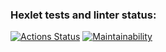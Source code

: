 ### Hexlet tests and linter status:
[![Actions Status](https://github.com/vyacheslav-pv/frontend-project-11/workflows/hexlet-check/badge.svg)](https://github.com/vyacheslav-pv/frontend-project-11/actions)
[![Maintainability](https://api.codeclimate.com/v1/badges/5f67416819736c078546/maintainability)](https://codeclimate.com/github/vyacheslav-pv/frontend-project-11/maintainability)